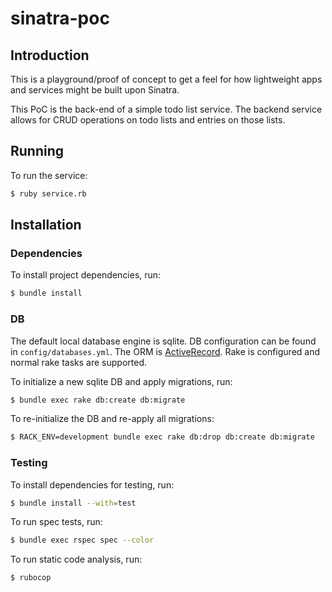 # sinatra-poc

## Introduction

This is a playground/proof of concept to get a feel for how lightweight apps and services might be built upon Sinatra.

This PoC is the back-end of a simple todo list service.  The backend service allows for CRUD operations on todo lists and entries on those lists.

## Running

To run the service:

```bash
$ ruby service.rb
```

## Installation

### Dependencies

To install project dependencies, run:

```bash
$ bundle install
```

### DB

The default local database engine is sqlite.  DB configuration can be found in `config/databases.yml`.  The ORM is [ActiveRecord](https://github.com/rails/rails/tree/master/activerecord).  Rake is configured and normal rake tasks are supported.

To initialize a new sqlite DB and apply migrations, run:

```bash
$ bundle exec rake db:create db:migrate
```

To re-initialize the DB and re-apply all migrations:

```bash
$ RACK_ENV=development bundle exec rake db:drop db:create db:migrate
```

### Testing

To install dependencies for testing, run:

```bash
$ bundle install --with=test
```

To run spec tests, run:

```bash
$ bundle exec rspec spec --color
```

To run static code analysis, run:

```bash
$ rubocop
```

